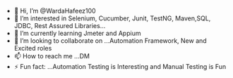- 👋 Hi, I’m @WardaHafeez100
- 👀 I’m interested in  Selenium, Cucumber, Junit, TestNG, Maven,SQL, JDBC, Rest Assured Libraries...
- 🌱 I’m currently learning Jmeter and Appium
- 💞️ I’m looking to collaborate on ...Automation Framework, New and Excited roles 
- 📫 How to reach me ...DM 
- ⚡ Fun fact: ...Automation Testing is Interesting and Manual Testing is Fun 

<!---
WardaHafeez100/WardaHafeez100 is a ✨ special ✨ repository because its `README.md` (this file) appears on your GitHub profile.
You can click the Preview link to take a look at your changes.
--->
